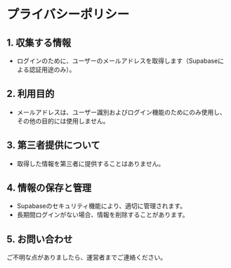 # プライバシーポリシー

## 1. 収集する情報

- ログインのために、ユーザーのメールアドレスを取得します（Supabaseによる認証用途のみ）。

## 2. 利用目的

- メールアドレスは、ユーザー識別およびログイン機能のためにのみ使用し、その他の目的には使用しません。

## 3. 第三者提供について

- 取得した情報を第三者に提供することはありません。

## 4. 情報の保存と管理

- Supabaseのセキュリティ機能により、適切に管理されます。
- 長期間ログインがない場合、情報を削除することがあります。

## 5. お問い合わせ

ご不明な点がありましたら、運営者までご連絡ください。
